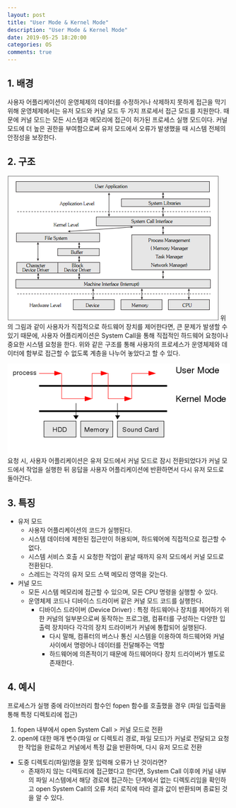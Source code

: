 ```yaml
---
layout: post
title: "User Mode & Kernel Mode"
description: "User Mode & Kernel Mode"
date: 2019-05-25 18:20:00
categories: OS
comments: true
---
```

## 1. 배경
사용자 어플리케이션이 운영체제의 데이터를 수정하거나 삭제하지 못하게 접근을 막기 위해 운영체제에서는 유저 모드와 커널 모드 두 가지 프로세서 접근 모드를 지원한다.
때문에 커널 모드는 모든 시스템과 메모리에 접근이 허가된 프로세스 실행 모드이다. 커널 모드에 더 높은 권한을 부여함으로써 유저 모드에서 오류가 발생했을 때 시스템 전체의 안정성을 보장한다.

## 2. 구조
![Processor Access Layer](../../assets/OS/15.PNG)
위의 그림과 같이 사용자가 직접적으로 하드웨어 장치를 제어한다면, 큰 문제가 발생할 수 있기 때문에, 사용자 어플리케이션은 System Call을 통해 직접적인 하드웨어 요청이나 중요한 시스템 요청을 한다. 위와 같은 구조를 통해 사용자의 프로세스가 운영체제와 데이터에 함부로 접근할 수 없도록 계층을 나누어 놓았다고 할 수 있다.

![System Call Process](../../assets/OS/16.PNG)
요청 시, 사용자 어플리케이션은 유저 모드에서 커널 모드로 잠시 전환되었다가 커널 모드에서 작업을 실행한 뒤 응답을 사용자 어플리케이션에 반환하면서 다시 유저 모드로 돌아간다.

## 3. 특징
- 유저 모드
  - 사용자 어플리케이션의 코드가 실행된다.
  - 시스템 데이터에 제한된 접근만이 허용되며, 하드웨어에 직접적으로 접근할 수 없다.
  - 시스템 서비스 호출 시 요청한 작업이 끝날 때까지 유저 모드에서 커널 모드로 전환된다.
  - 스레드는 각각의 유저 모드 스택 메모리 영역을 갖는다.
- 커널 모드
  - 모든 시스템 메모리에 접근할 수 있으며, 모든 CPU 명령을 실행할 수 있다.
  - 운영체제 코드나 디바이스 드라이버 같은 커널 모드 코드를 실행한다.
    - 디바이스 드라이버 (Device Driver) : 특정 하드웨어나 장치를 제어하기 위한 커널의 일부분으로써 동작하는 프로그램, 컴퓨터를 구성하는 다양한 입출력 장치마다 각각의 장치 드라이버가 커널에 통합되어 실행된다.
      - 다시 말해, 컴퓨터의 버스나 통신 시스템을 이용하여 하드웨어와 커널 사이에서 명령어나 데이터를 전달해주는 역할
      - 하드웨어에 의존적이기 때문에 하드웨어마다 장치 드라이버가 별도로 존재한다.

## 4. 예시
프로세스가 실행 중에 라이브러리 함수인 fopen 함수를 호출했을 경우 (파일 입출력을 통해 특정 디렉토리에 접근)
1. fopen 내부에서 open System Call > 커널 모드로 전환
2. open에 대한 매개 변수(파일 or 디렉토리 경로, 파일 모드)가 커널로 전달되고 요청한 작업을 완료하고 커널에서 특정 값을 반환하며, 다시 유저 모드로 전환
- 도중 디렉토리(파일)명을 잘못 입력해 오류가 난 것이라면?
  - 존재하지 않는 디렉토리에 접근했다고 한다면, System Call 이후에 커널 내부의 파일 시스템에서 해당 경로에 접근하는 단계에서 없는 디렉토리임을 확인하고 open System Call의 오류 처리 로직에 따라 결과 값이 반환되며 종료된 것을 알 수 있다.
